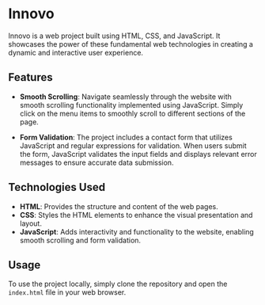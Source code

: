 # Innovo

Innovo is a web project built using HTML, CSS, and JavaScript. It showcases the power of these fundamental web technologies in creating a dynamic and interactive user experience.

## Features

- **Smooth Scrolling**: Navigate seamlessly through the website with smooth scrolling functionality implemented using JavaScript. Simply click on the menu items to smoothly scroll to different sections of the page.

- **Form Validation**: The project includes a contact form that utilizes JavaScript and regular expressions for validation. When users submit the form, JavaScript validates the input fields and displays relevant error messages to ensure accurate data submission.

## Technologies Used

- **HTML**: Provides the structure and content of the web pages.
- **CSS**: Styles the HTML elements to enhance the visual presentation and layout.
- **JavaScript**: Adds interactivity and functionality to the website, enabling smooth scrolling and form validation.

## Usage

To use the project locally, simply clone the repository and open the `index.html` file in your web browser.
